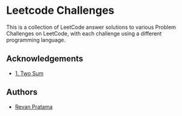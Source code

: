 # Leetcode Challenges

This is a collection of LeetCode answer solutions to various Problem Challenges on LeetCode, with each challenge using a different programming language.


## Acknowledgements

 - [1. Two Sum](https://github.com/revanp/leetcode-challenges)


## Authors

- [Revan Pratama](https://www.github.com/revanp)